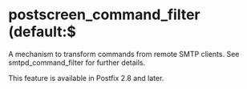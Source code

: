 # postscreen_command_filter (default:$ 

 A mechanism to transform commands from remote SMTP clients.
See smtpd_command_filter for further details. 

 This feature is available in Postfix 2.8 and later. 


